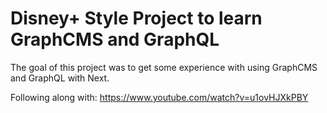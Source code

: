 # Disney+ Style Project to learn GraphCMS and GraphQL

The goal of this project was to get some experience with using GraphCMS and GraphQL with Next.

Following along with: https://www.youtube.com/watch?v=u1ovHJXkPBY
